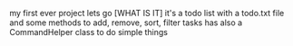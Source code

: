 my first ever project lets go
[WHAT IS IT]
it's a todo list with a todo.txt file and some methods to add, remove, sort, filter tasks
has also a CommandHelper class to do simple things
